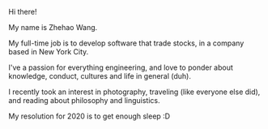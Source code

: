 Hi there!

My name is Zhehao Wang.

My full-time job is to develop software that trade stocks, in a company based in New York City.

I've a passion for everything engineering, and love to ponder about knowledge, conduct, cultures and life in general (duh).

I recently took an interest in photography, traveling (like everyone else did), and reading about philosophy and linguistics.

My resolution for 2020 is to get enough sleep :D
